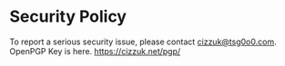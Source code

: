 # Security Policy
To report a serious security issue, please contact cizzuk@tsg0o0.com.  
OpenPGP Key is here. https://cizzuk.net/pgp/
